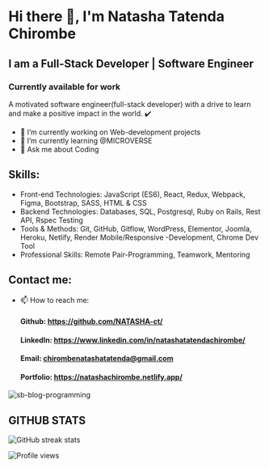 # Hi there 👋, I'm Natasha Tatenda Chirombe
## I am a Full-Stack Developer | Software Engineer
### Currently available for work

A motivated software engineer(full-stack developer) with a drive to learn and make a positive impact in the world. ✔️
  - 🔭 I’m currently working on Web-development projects 
  - 🌱 I’m currently learning @MICROVERSE 
  - 💬 Ask me about Coding 


## Skills:  
 - Front-end Technologies: JavaScript (ES6), React, Redux, Webpack, Figma, Bootstrap, SASS, HTML & CSS
 - Backend Technologies: Databases, SQL, Postgresql, Ruby on Rails, Rest API, Rspec Testing
 - Tools & Methods: Git, GitHub, Gitflow, WordPress, Elementor, Joomla, Heroku, Netlify, Render
                     Mobile/Responsive -Development, Chrome Dev Tool
 - Professional Skills: Remote Pair-Programming, Teamwork, Mentoring                                          

## Contact me:
- 📫 How to reach me: 
  #### Github: https://github.com/NATASHA-ct/
  #### LinkedIn: https://www.linkedin.com/in/natashatatendachirombe/
  #### Email: chirombenatashatatenda@gmail.com 
  #### Portfolio: https://natashachirombe.netlify.app/
  
  

![sb-blog-programming](https://user-images.githubusercontent.com/106079814/180174201-0437a2ab-dc83-47b3-a11b-5f0a834b9755.png)








 ##                                                   GITHUB STATS

![GitHub streak stats](https://github-readme-streak-stats.herokuapp.com/?user=NATASHA-ct)  

![Profile views](https://gpvc.arturio.dev/NATASHA-ct)  
